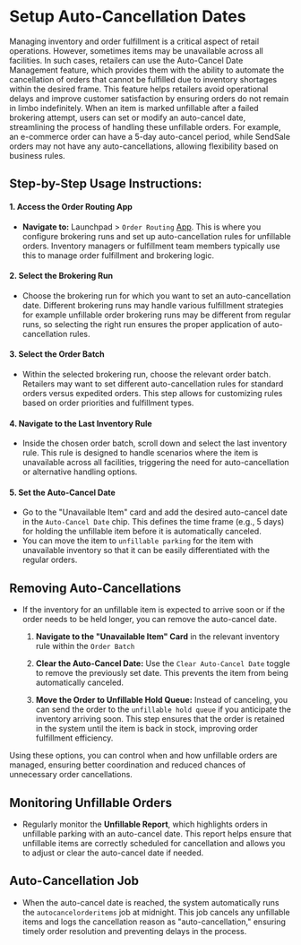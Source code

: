 # Setup Auto-Cancellation Dates

Managing inventory and order fulfillment is a critical aspect of retail operations. However, sometimes items may be unavailable across all facilities. In such cases, retailers can use the Auto-Cancel Date Management feature, which provides them with the ability to automate the cancellation of orders that cannot be fulfilled due to inventory shortages within the desired frame. This feature helps retailers avoid operational delays and improve customer satisfaction by ensuring orders do not remain in limbo indefinitely.
When an item is marked unfillable after a failed brokering attempt, users can set or modify an auto-cancel date, streamlining the process of handling these unfillable orders. For example, an e-commerce order can have a 5-day auto-cancel period, while SendSale orders may not have any auto-cancellations, allowing flexibility based on business rules.

## Step-by-Step Usage Instructions:

#### 1. **Access the Order Routing App**
   - **Navigate to:** Launchpad > `Order Routing` [App](../brokering/configurableRouting.md). This is where you configure brokering runs and set up auto-cancellation rules for unfillable orders. Inventory managers or fulfillment team members typically use this to manage order fulfillment and brokering logic.

#### 2. **Select the Brokering Run**
   - Choose the brokering run for which you want to set an auto-cancellation date. Different brokering runs may handle various fulfillment strategies for example unfillable order brokering runs may be different from regular runs, so selecting the right run ensures the proper application of auto-cancellation rules.

#### 3. **Select the Order Batch**
   - Within the selected brokering run, choose the relevant order batch. Retailers may want to set different auto-cancellation rules for standard orders versus expedited orders. This step allows for customizing rules based on order priorities and fulfillment types.

#### 4. **Navigate to the Last Inventory Rule**
   - Inside the chosen order batch, scroll down and select the last inventory rule. This rule is designed to handle scenarios where the item is unavailable across all facilities, triggering the need for auto-cancellation or alternative handling options.

#### 5. **Set the Auto-Cancel Date**
   - Go to the "Unavailable Item" card and add the desired auto-cancel date in the `Auto-Cancel Date` chip. This defines the time frame (e.g., 5 days) for holding the unfillable item before it is automatically canceled. 
   - You can move the item to `unfillable parking` for the item with unavailable inventory so that it can be easily differentiated with the regular orders.

## Removing Auto-Cancellations

- If the inventory for an unfillable item is expected to arrive soon or if the order needs to be held longer, you can remove the auto-cancel date.
  
  1. **Navigate to the "Unavailable Item" Card** in the relevant inventory rule within the `Order Batch`
  
  2. **Clear the Auto-Cancel Date:** Use the `Clear Auto-Cancel Date` toggle to remove the previously set date. This prevents the item from being automatically canceled.

  3. **Move the Order to Unfillable Hold Queue:** Instead of canceling, you can send the order to the `unfillable hold queue` if you anticipate the inventory arriving soon. This step ensures that the order is retained in the system until the item is back in stock, improving order fulfillment efficiency. 
  
Using these options, you can control when and how unfillable orders are managed, ensuring better coordination and reduced chances of unnecessary order cancellations.

## Monitoring Unfillable Orders

- Regularly monitor the **Unfillable Report**, which highlights orders in unfillable parking with an auto-cancel date. This report helps ensure that unfillable items are correctly scheduled for cancellation and allows you to adjust or clear the auto-cancel date if needed.

## Auto-Cancellation Job

- When the auto-cancel date is reached, the system automatically runs the `autocancelorderitems` job at midnight. This job cancels any unfillable items and logs the cancellation reason as "auto-cancellation," ensuring timely order resolution and preventing delays in the process.


